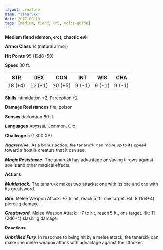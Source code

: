 ```yaml
---
layout: creature
name: "Tanarukk"
date: 2017-09-10
tags: [medium, fiend, cr5, volos-guide]
---
```


**Medium fiend (demon, orc), chaotic evil**

**Armor Class** 14 (natural armor)

**Hit Points** 95 (10d8+50)

**Speed** 30 ft.

|   STR   |   DEX   |   CON   |   INT   |   WIS   |   CHA   |
|:-----:|:-----:|:-----:|:-----:|:-----:|:-----:|
| 18 (+4) | 13 (+1) | 20 (+5) | 9 (-1) | 9 (-1) | 9 (-1) |

**Skills** Intimidation +2, Perception +2

**Damage Resistances** fire, poison

**Senses** darkvision 60 ft.

**Languages** Abyssal, Common, Orc

**Challenge** 5 (1,800 XP)

***Aggressive.*** As a bonus action, the tanarukk can move up to its speed toward a hostile creature that it can see.

***Magic Resistance.*** The tanarukk has advantage on saving throws against spells and other magical effects.

**Actions**

***Multiattack.*** The tanarukk makes two attacks: one with its bite and one with its greatsword.

***Bite.*** Melee Weapon Attack: +7 to hit, reach 5 ft., one target. Hit: 8 (1d8+4) piercing damage.

***Greatsword.*** Melee Weapon Attack: +7 to hit, reach 5 ft., one target. Hit: 11 (2d6+4) slashing damage.

**Reactions**

***Unbridled Fury.*** In response to being hit by a melee attack, the tanarukk can make one melee weapon attack with advantage against the attacker.

